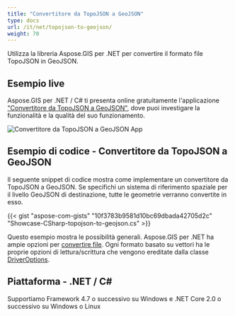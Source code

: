 ```yaml
---
title: "Convertitore da TopoJSON a GeoJSON"
type: docs
url: /it/net/topojson-to-geojson/
weight: 70
---
```


Utilizza la libreria Aspose.GIS per .NET per convertire il formato file TopoJSON in GeoJSON.

## **Esempio live**

Aspose.GIS per .NET / C# ti presenta online gratuitamente l'applicazione ["Convertitore da TopoJSON a GeoJSON"](https://products.aspose.app/gis/conversion/topojson-to-geojson), dove puoi investigare la funzionalità e la qualità del suo funzionamento.

![Convertitore da TopoJSON a GeoJSON App](conversion.png)

## **Esempio di codice - Convertitore da TopoJSON a GeoJSON**

Il seguente snippet di codice mostra come implementare un convertitore da TopoJSON a GeoJSON. Se specifichi un sistema di riferimento spaziale per il livello GeoJSON di destinazione, tutte le geometrie verranno convertite in esso. 

{{< gist "aspose-com-gists" "10f3783b9581d10bc69dbada42705d2c" "Showcase-CSharp-topojson-to-geojson.cs" >}}

Questo esempio mostra le possibilità generali. Aspose.GIS per .NET ha ampie opzioni per [convertire file](https://docs.aspose.com/gis/net/vector-layers/). Ogni formato basato su vettori ha le proprie opzioni di lettura/scrittura che vengono ereditate dalla classe [DriverOptions](https://reference.aspose.com/gis/net/aspose.gis/driveroptions).

## **Piattaforma - .NET / C#**

Supportiamo Framework 4.7 o successivo su Windows e .NET Core 2.0 o successivo su Windows o Linux

